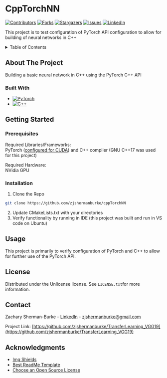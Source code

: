 # CppTorchNN

[![Contributors][contributors-shield]][contributors-url]
[![Forks][forks-shield]][forks-url]
[![Stargazers][stars-shield]][stars-url]
[![Issues][issues-shield]][issues-url]
[![LinkedIn][linkedin-shield]][linkedin-url]

 This project is to test configuration of PyTorch API configuration to allow for building of neural networks in C++

<!-- TABLE OF CONTENTS -->
<details>
  <summary>Table of Contents</summary>
  <ol>
    <li>
      <a href="#about-the-project">About The Project</a>
      <ul>
        <li><a href="#built-with">Built With</a></li>
      </ul>
    </li>
    <li>
      <a href="#getting-started">Getting Started</a>
      <ul>
        <li><a href="#prerequisites">Prerequisites</a></li>
        <li><a href="#installation">Installation</a></li>
      </ul>
    </li>
    <li><a href="#usage">Usage</a></li>
    <li><a href="#license">License</a></li>
    <li><a href="#contact">Contact</a></li>
    <li><a href="#acknowledgments">Acknowledgments</a></li>
  </ol>
</details>

## About The Project

Building a basic neural network in C++ using the PyTorch C++ API

### Built With
* [![PyTorch][PyTorch.org]][PyTorch-url]
* [![C++][Cplusplus.com]][Cplusplus-url]

## Getting Started

### Prerequisites

Required Libraries/Frameworks: <br>
PyTorch ([configured for CUDA](https://pytorch.org/cppdocs/installing.html)) and C++ compiler (GNU C++17 was used for this project)

Required Hardware: <br>
NVidia GPU

### Installation

1. Clone the Repo
```sh
git clone https://github.com/zjshermanburke/cppTorchNN
```
2. Update CMakeLists.txt with your directories
3. Verify functionality by running in IDE (this project was built and run in VS code on Ubuntu)


## Usage

This project is primarily to verify configuration of PyTorch and C++ to allow for further use of the PyTorch API. 

## License

Distributed under the Unlicense license. See `LICENSE.txt`for more information.

## Contact

Zachary Sherman-Burke - [LinkedIn](https://www.linkedin.com/in/zachary-sherman-burke-6b7589125) - zjshermanburke@gmail.com

Project Link: [https://github.com/zjshermanburke/TransferLearning_VGG19](https://github.com/zjshermanburke/TransferLearning_VGG19)


## Acknowledgments
* [Img Shields](https://shields.io)
* [Best ReadMe Template](https://github.com/othneildrew/Best-README-Template)
* [Choose an Open Source License](https://choosealicense.com)

<!-- Markdown Links and Images-->

<!-- GitHub and LinkedIn-->
[contributors-shield]: https://img.shields.io/github/contributors/zjshermanburke/FineTuningBert.svg?style=for-the-badge
[contributors-url]: https://github.com/zjshermanburke/FineTuningBert/graphs/contributors

[forks-shield]: https://img.shields.io/github/forks/zjshermanburke/cppTorchNN.svg?style=for-the-badge
[forks-url]: https://github.com/zjshermanburke/cppTorchNN/network/members

[stars-shield]: https://img.shields.io/github/stars/zjshermanburke/cppTorchNN.svg?style=for-the-badge
[stars-url]: https://github.com/zjshermanburke/cppTorchNN/stargazers

[issues-shield]: https://img.shields.io/github/issues/zjshermanburke/cppTorchNN.svg?style=for-the-badge
[issues-url]: https://github.com/github/issues/zjshermanburke/cppTorchNN.svg

[linkedin-url]: https://www.linkedin.com/in/zachary-sherman-burke-6b7589125
[linkedin-shield]: https://img.shields.io/badge/LinkedIn-blue.svg?style=for-the-badge&logo=linkedin&colorB=555


<!-- Built With Badges -->

<!-- [HuggingFace.com]: https://img.shields.io/badge/%F0%9F%A4%97Hugging_Face-ffd21e -->
[PyTorch.org]: https://img.shields.io/badge/PyTorch-%23EE4C2C.svg?style=for-the-badge&logo=PyTorch&logoColor=white
[PyTorch-url]: https://pytorch.org/

[Cplusplus.com]: https://img.shields.io/badge/C++-00599C?style=flat-square&logo=C%2B%2B&logoColor=white
[Cplusplus-url]: https://cplusplus.com/
